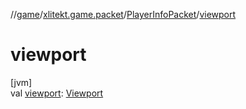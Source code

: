 //[game](../../../index.md)/[xlitekt.game.packet](../index.md)/[PlayerInfoPacket](index.md)/[viewport](viewport.md)

# viewport

[jvm]\
val [viewport](viewport.md): [Viewport](../../xlitekt.game.actor.player/-viewport/index.md)
